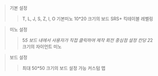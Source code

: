 > 기본 설정
>> T, L, J, S, Z, I, O 기본미노
>> 10*20 크기의 보드
>> SRS+ 킥테이블
>> 레벨링
>> 
>> 
>> 


> 미노 설정
>> 5*5 보드 내에서 사용자가 직접 클릭하여 제작
>> 회전 중심점 설정
>> 칸당 2*2 크기의 자이언트 미노


> 보드 설정
>> 최대 50*50 크기의 보드 설정 가능
>> 커스텀 맵
>> 